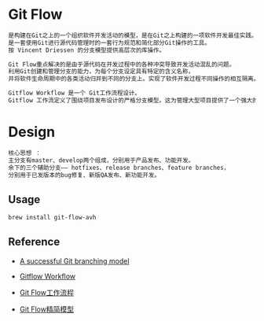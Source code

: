 # Git Flow
```md
是构建在Git之上的一个组织软件开发活动的模型，是在Git之上构建的一项软件开发最佳实践。
是一套使用Git进行源代码管理时的一套行为规范和简化部分Git操作的工具。
按 Vincent Driessen 的分支模型提供高层次的库操作。

Git Flow重点解决的是由于源代码在开发过程中的各种冲突导致开发活动混乱的问题。
利用Git创建和管理分支的能力，为每个分支设定具有特定的含义名称，
并将软件生命周期中的各类活动归并到不同的分支上。实现了软件开发过程不同操作的相互隔离。

Gitflow Workflow 是一个 Git工作流程设计。
Gitflow 工作流定义了围绕项目发布设计的严格分支模型。这为管理大型项目提供了一个强大的框架。
```

# Design
```md
核心思想 ：
主分支有master、develop两个组成，分别用于产品发布、功能开发。
余下的三个辅助分支—— hotfixes、release branches、feature branches，
分别用于已发版本的bug修复、新版QA发布、新功能开发。
```

## Usage
```md
brew install git-flow-avh
```

## Reference
* [A successful Git branching model](https://nvie.com/posts/a-successful-git-branching-model/)

* [Gitflow Workflow](https://www.atlassian.com/git/tutorials/comparing-workflows/gitflow-workflow)
* [Git Flow工作流程](https://www.jianshu.com/p/9a76e9aa9534)
* [Git Flow精简模型](http://blog.gejiawen.com/2016/12/12/git-flow-compact-model/)

